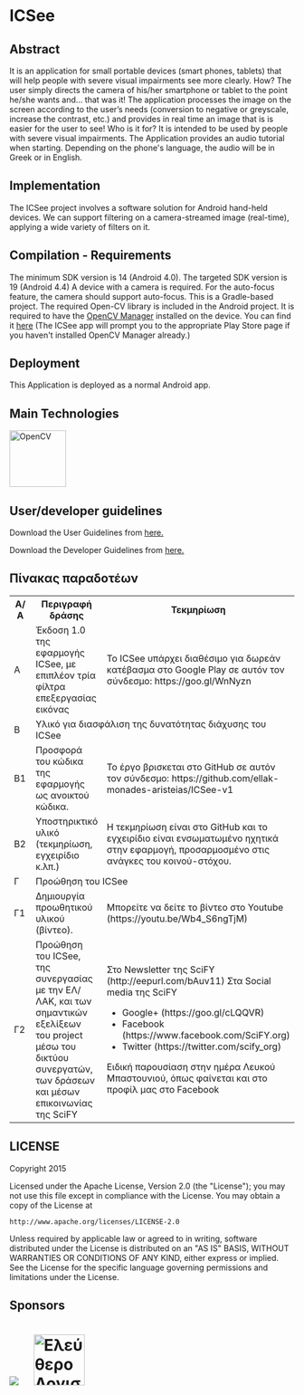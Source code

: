 ICSee
=======

Abstract
--------
It is an application for small portable devices (smart phones, tablets) that will help people with severe visual  impairments see more clearly.
How? The user simply directs the camera of his/her smartphone or tablet to the point he/she wants and… that was it! The application processes the image on the screen according to the user’s needs (conversion to negative or greyscale, increase the contrast, etc.) and provides in real time an image that is is easier for the user to see!
Who is it for?
It is intended to be used by people with severe visual impairments.
The Application provides an audio tutorial when starting. Depending on the phone's language, the audio will be in Greek or in English.

Implementation
--------------
The ICSee project involves a software solution for Android hand-held devices.
We can support filtering on a camera-streamed image (real-time), applying a wide variety of filters on it.

Compilation - Requirements
-----------
The minimum SDK version is 14 (Android 4.0). The targeted SDK version is 19 (Android 4.4)
A device with a camera is required. For the auto-focus feature, the camera should support auto-focus.
This is a Gradle-based project. The required Open-CV library is included in the Android project.
It is required to have the <a href="http://docs.opencv.org/2.4.11/platforms/android/service/doc/index.html">OpenCV Manager</a> installed on the device. You can find it <a href="https://play.google.com/store/apps/details?id=org.opencv.engine&hl=en">here</a>
(The ICSee app will prompt you to the appropriate Play Store page if you haven't installed OpenCV Manager already.)

Deployment
----------
This Application is deployed as a normal Android app.

Main Technologies
-----------------
<a href="http://opencv.org/"><img src="http://upload.wikimedia.org/wikipedia/commons/thumb/3/32/OpenCV_Logo_with_text_svg_version.svg/750px-OpenCV_Logo_with_text_svg_version.svg.png" alt="OpenCV" width="100px"></a>

[1]: http://www.scify.gr/site/en/projects/in-progress/icsee

User/developer guidelines
-------------------------
Download the User Guidelines from <a href="http://icstudy.projects.development1.scify.org/www/files/ICSeeAudioInstructionsGREN.pdf">here.</a>

Download the Developer Guidelines from <a href="http://icstudy.projects.development1.scify.org/www/files/ICSee_developer_guidelines.pdf">here.</a>

Πίνακας παραδοτέων
------------------

<table>
  <tr>
    <th width="50px">Α/ Α</th>
    <th>Περιγραφή δράσης</th>
    <th>Τεκμηρίωση</th>
  </tr>
  <tr>
    <td>Α</td>
    <td>Έκδοση 1.0 της εφαρμογής ICSee, με επιπλέον τρία φίλτρα επεξεργασίας εικόνας</td>
    <td>Το ICSee υπάρχει διαθέσιμο για δωρεάν κατέβασμα στο Google Play σε αυτόν τον σύνδεσμο: https://goo.gl/WnNyzn</td>
  </tr>
  <tr>
    <td>Β</td>
    <td colspan="2">Υλικό για διασφάλιση της δυνατότητας διάχυσης του ICSee</td>
  </tr>
  <tr>
    <td>Β1</td>
    <td>Προσφορά του κώδικα της εφαρμογής ως ανοικτού κώδικα.</td>
    <td>Το έργο βρισκεται στο GitHub σε αυτόν τον σύνδεσμο:
        https://github.com/ellak-monades-aristeias/ICSee-v1</td>
  </tr>
  <tr>
    <td>Β2</td>
    <td>Υποστηρικτικό υλικό (τεκμηρίωση, εγχειρίδιο κ.λπ.)</td>
    <td>Η τεκμηρίωση είναι στο GitHub και το εγχειρίδιο είναι ενσωματωμένο ηχητικά στην εφαρμογή, προσαρμοσμένο στις ανάγκες του κοινού-στόχου.</td>
  </tr>
  <tr>
    <td>Γ</td>
    <td colspan="2">Προώθηση του ICSee</td>
  </tr>
  <tr>
    <td>Γ1</td>
    <td>Δημιουργία προωθητικού υλικού (βίντεο).</td>
    <td>Μπορείτε να δείτε το βίντεο στο Youtube (https://youtu.be/Wb4_S6ngTjM)</td>
  </tr>
  <tr>
    <td>Γ2</td>
    <td>Προώθηση του ICSee, της συνεργασίας με την ΕΛ/ΛΑΚ, και των σημαντικών εξελίξεων του project μέσω του δικτύου συνεργατών, των δράσεων και μέσων επικοινωνίας της SciFY</td>
    <td>Στο Newsletter της SciFY (http://eepurl.com/bAuv11)
        Στα Social media της SciFY
        <ul>
        <li>Google+ (https://goo.gl/cLQQVR)</li>
        <li>Facebook
        (https://www.facebook.com/SciFY.org)</li>
        <li>Twitter
        (https://twitter.com/scify_org)</li>
        </ul>
        Ειδική παρουσίαση στην ημέρα Λευκού Μπαστουνιού, όπως φαίνεται και στο προφίλ μας στο Facebook</td>
  </tr>
</table>

LICENSE
-----------------

Copyright 2015

Licensed under the Apache License, Version 2.0 (the "License");
you may not use this file except in compliance with the License.
You may obtain a copy of the License at

    http://www.apache.org/licenses/LICENSE-2.0

Unless required by applicable law or agreed to in writing, software
distributed under the License is distributed on an "AS IS" BASIS,
WITHOUT WARRANTIES OR CONDITIONS OF ANY KIND, either express or implied.
See the License for the specific language governing permissions and
limitations under the License.

Sponsors
--------
<a href="http://www.scify.gr/site/en/"><img src="http://www.scify.gr/site/images/scify/scify_logo_108.png"></a>
<a href="https://ellak.gr/" title="Ελεύθερο Λογισμικό / Λογισμικό ανοιχτού κώδικα" rel="home"><img style="height: 90px; margin-left: 20px;"  src="https://ellak.gr/wp-content/uploads/2015/09/el-lak.png" alt="Ελεύθερο Λογισμικό / Λογισμικό ανοιχτού κώδικα" title="Ελεύθερο Λογισμικό / Λογισμικό ανοιχτού κώδικα"></a>
=======
